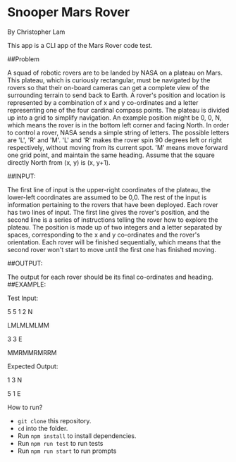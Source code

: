 # Snooper Mars Rover

By Christopher Lam

This app is a CLI app of the Mars Rover code test.

##Problem

A squad of robotic rovers are to be landed by NASA on a plateau on Mars. This plateau, which is curiously rectangular, must be navigated by the rovers so that their on-board cameras can get a complete view of the surrounding terrain to send back to Earth.
A rover's position and location is represented by a combination of x and y co-ordinates and a letter representing one of the four cardinal compass points. The plateau is divided up into a grid to simplify navigation. An example position might be 0, 0, N, which means the rover is in the bottom left corner and facing North.
In order to control a rover, NASA sends a simple string of letters. The possible letters are 'L', 'R' and 'M'. 'L' and 'R' makes the rover spin 90 degrees left or right respectively, without moving from its current spot. 'M' means move forward one grid point, and maintain the same heading.
Assume that the square directly North from (x, y) is (x, y+1).

##INPUT:

The first line of input is the upper-right coordinates of the plateau, the lower-left coordinates are assumed to be 0,0.
The rest of the input is information pertaining to the rovers that have been deployed. Each rover has two lines of input. The first line gives the rover's position, and the second line is a series of instructions telling the rover how to explore the plateau. The position is made up of two integers and a letter separated by spaces, corresponding to the x and y co-ordinates and the rover's orientation.
Each rover will be finished sequentially, which means that the second rover won't start to move until the first one has finished moving.

##OUTPUT:

The output for each rover should be its final co-ordinates and heading.
 
##EXAMPLE:

Test Input:

5 5
1 2 N

LMLMLMLMM

3 3 E

MMRMMRMRRM

Expected Output:

1 3 N

5 1 E




How to run?

- `git clone` this repository.
- `cd` into the folder.
- Run `npm install` to install dependencies.
- Run `npm run test` to run tests
- Run `npm run start` to run prompts
